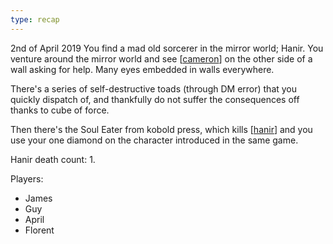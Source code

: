 ```yaml
---
type: recap
---
```


2nd of April 2019
You find a mad old sorcerer in the mirror world; Hanir.
You venture around the mirror world and see [[cameron]] on the other side of a wall asking for help.
Many eyes embedded in walls everywhere.

There's a series of self-destructive toads (through DM error) that you quickly dispatch of, and thankfully do not suffer the consequences off thanks to cube of force.

Then there's the Soul Eater from kobold press, which kills [[hanir]] and you use your one diamond on the character introduced in the same game.

Hanir death count: 1.

Players:
- James
- Guy
- April
- Florent

[//begin]: # "Autogenerated link references for markdown compatibility"
[cameron]: ../npcs/cameron "Cameron"
[hanir]: ../pcs/hanir "Hanir"
[//end]: # "Autogenerated link references"
